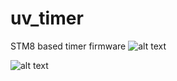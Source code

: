 # uv_timer
STM8 based timer firmware
![alt text](https://github.com/vadzimyatskevich/uv_timer/blob/master/doc/img/sch1.jpg "Schematic")

![alt text](https://github.com/vadzimyatskevich/uv_timer/blob/master/doc/img/uv8.jpg "Device")

